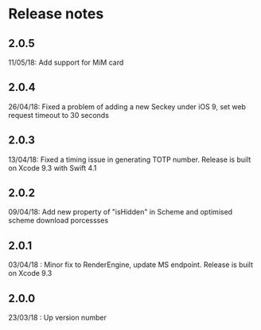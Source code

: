 # Release notes

## 2.0.5
11/05/18: Add support for MiM card

## 2.0.4
26/04/18: Fixed a problem of adding a new Seckey under iOS 9, set web request timeout to 30 seconds

## 2.0.3
13/04/18: Fixed a timing issue in generating TOTP number. Release is built on Xcode 9.3 with Swift 4.1

## 2.0.2
09/04/18: Add new property of "isHidden" in Scheme and optimised scheme download porcessses

## 2.0.1
03/04/18 :  Minor fix to RenderEngine, update MS endpoint. Release is built on Xcode 9.3

## 2.0.0
23/03/18 : Up version number
